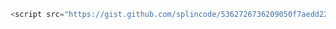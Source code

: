 ```ts
<script src="https://gist.github.com/splincode/5362726736209050f7aedd22aa9ea624.js"></script>
```


  <code data-gist-id="5362726736209050f7aedd22aa9ea624"></code>
